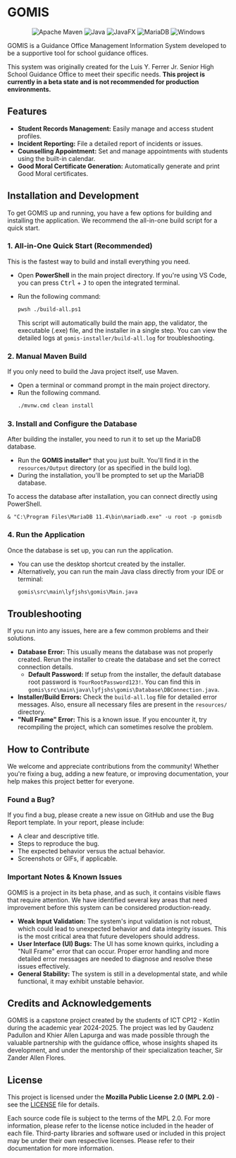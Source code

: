 # GOMIS

<p align="center">
    <img alt = "Apache Maven" src="https://img.shields.io/badge/Maven-C71A36?style=for-the-badge&logo=Apache%20Maven&logoColor=white"/>
    <img alt = "Java" src="https://img.shields.io/badge/java-%23ED8B00.svg?style=for-the-badge&logo=openjdk&logoColor=white"/>
    <img alt = "JavaFX" src="https://img.shields.io/badge/javafx-%23FF0000.svg?style=for-the-badge&logo=javafx&logoColor=white"/>
    <img alt = "MariaDB" src="https://img.shields.io/badge/MariaDB-003545?style=for-the-badge&logo=mariadb&logoColor=white"/>
    <img alt = "Windows" src="https://img.shields.io/badge/Windows-0078D6?style=for-the-badge&logo=windows&logoColor=white"/>
</p>


GOMIS is a Guidance Office Management Information System developed to be a supportive tool for school guidance offices. 

This system was originally created for the Luis Y. Ferrer Jr. Senior High School Guidance Office to meet their specific needs. **This project is currently in a beta state and is not recommended for production environments.**

## Features

- **Student Records Management:** Easily manage and access student profiles.
- **Incident Reporting:** File a detailed report of incidents or issues.
- **Counselling Appointment:** Set and manage appointments with students using the built-in calendar.
- **Good Moral Certificate Generation:** Automatically generate and print Good Moral certificates.

## Installation and Development

To get GOMIS up and running, you have a few options for building and installing the application. We recommend the all-in-one build script for a quick start.

### 1. All-in-One Quick Start (Recommended)

This is the fastest way to build and install everything you need.

- Open **PowerShell** in the main project directory. If you're using VS Code, you can press <kbd>Ctrl</kbd> + <kbd>J</kbd> to open the integrated terminal.
- Run the following command:
    ```bash
    pwsh ./build-all.ps1
    ```

    This script will automatically build the main app, the validator, the executable (.exe) file, and the installer in a single step. You can view the detailed logs at `gomis-installer/build-all.log` for troubleshooting.

### 2. Manual Maven Build

If you only need to build the Java project itself, use Maven.

- Open a terminal or command prompt in the main project directory.
- Run the following command.
    ```bash
    ./mvnw.cmd clean install
    ```

### 3. Install and Configure the Database

After building the installer, you need to run it to set up the MariaDB database.

- Run the **GOMIS installer*** that you just built. You'll find it in the `resources/Output` directory (or as specified in the build log).
- During the installation, you'll be prompted to set up the MariaDB database.

To access the database after installation, you can connect directly using PowerShell.

```pwsh
& "C:\Program Files\MariaDB 11.4\bin\mariadb.exe" -u root -p gomisdb
```

### 4. Run the Application

Once the database is set up, you can run the application.

- You can use the desktop shortcut created by the installer.
- Alternatively, you can run the main Java class directly from your IDE or terminal:
    ```bash
    gomis\src\main\lyfjshs\gomis\Main.java
    ```

## Troubleshooting

If you run into any issues, here are a few common problems and their solutions.

- **Database Error:** This usually means the database was not properly created. Rerun the installer to create the database and set the correct connection details.
    - **Default Password:** If setup from the installer, the default database root password is `YourRootPassword123!`. You can find this in `gomis\src\main\java\lyfjshs\gomis\Database\DBConnection.java`.
- **Installer/Build Errors:** Check the `build-all.log` file for detailed error messages. Also, ensure all necessary files are present in the `resources/` directory.
- **"Null Frame" Error:** This is a known issue. If you encounter it, try recompiling the project, which can sometimes resolve the problem.

## How to Contribute

We welcome and appreciate contributions from the community! Whether you're fixing a bug, adding a new feature, or improving documentation, your help makes this project better for everyone.

### Found a Bug?

If you find a bug, please create a new issue on GitHub and use the Bug Report template. In your report, please include:

- A clear and descriptive title.
- Steps to reproduce the bug.
- The expected behavior versus the actual behavior.
- Screenshots or GIFs, if applicable.

### Important Notes & Known Issues
GOMIS is a project in its beta phase, and as such, it contains visible flaws that require attention. We have identified several key areas that need improvement before this system can be considered production-ready.

- **Weak Input Validation:** The system's input validation is not robust, which could lead to unexpected behavior and data integrity issues. This is the most critical area that future developers should address.
- **User Interface (UI) Bugs:** The UI has some known quirks, including a "Null Frame" error that can occur. Proper error handling and more detailed error messages are needed to diagnose and resolve these issues effectively.
- **General Stability:** The system is still in a developmental state, and while functional, it may exhibit unstable behavior.

## Credits and Acknowledgements

GOMIS is a capstone project created by the students of ICT CP12 - Kotlin during the academic year 2024-2025. The project was led by Gaudenz Padullon and Khier Allen Lapurga and was made possible through the valuable partnership with the guidance office, whose insights shaped its development, and under the mentorship of their specialization teacher, Sir Zander Allen Flores.

## License

This project is licensed under the **Mozilla Public License 2.0 (MPL 2.0)** - see the [LICENSE](LICENSE) file for details.

Each source code file is subject to the terms of the MPL 2.0. For more information, please refer to the license notice included in the header of each file. Third-party libraries and software used or included in this project may be under their own respective licenses. Please refer to their documentation for more information.